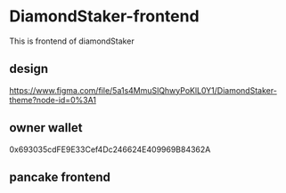 # DiamondStaker-frontend
This is frontend of diamondStaker



## design
https://www.figma.com/file/5a1s4MmuSlQhwyPoKlL0Y1/DiamondStaker-theme?node-id=0%3A1

## owner wallet
0x693035cdFE9E33Cef4Dc246624E409969B84362A

## pancake frontend

